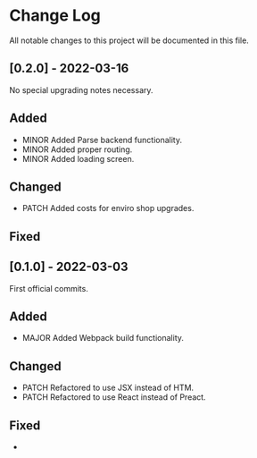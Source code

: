 # Change Log
All notable changes to this project will be documented in this file.

## [0.2.0] - 2022-03-16

No special upgrading notes necessary.

## Added
- MINOR Added Parse backend functionality.
- MINOR Added proper routing.
- MINOR Added loading screen.

## Changed
- PATCH Added costs for enviro shop upgrades.

## Fixed

## [0.1.0] - 2022-03-03

First official commits.

## Added
- MAJOR Added Webpack build functionality.

## Changed
- PATCH Refactored to use JSX instead of HTM.
- PATCH Refactored to use React instead of Preact.

## Fixed
- 